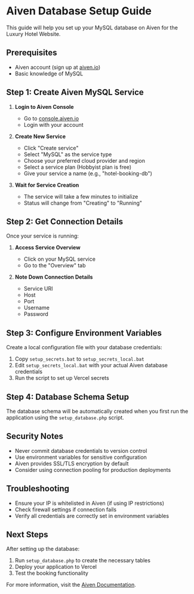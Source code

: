 # Aiven Database Setup Guide

This guide will help you set up your MySQL database on Aiven for the Luxury Hotel Website.

## Prerequisites
- Aiven account (sign up at [aiven.io](https://aiven.io))
- Basic knowledge of MySQL

## Step 1: Create Aiven MySQL Service

1. **Login to Aiven Console**
   - Go to [console.aiven.io](https://console.aiven.io)
   - Login with your account

2. **Create New Service**
   - Click "Create service"
   - Select "MySQL" as the service type
   - Choose your preferred cloud provider and region
   - Select a service plan (Hobbyist plan is free)
   - Give your service a name (e.g., "hotel-booking-db")

3. **Wait for Service Creation**
   - The service will take a few minutes to initialize
   - Status will change from "Creating" to "Running"

## Step 2: Get Connection Details

Once your service is running:

1. **Access Service Overview**
   - Click on your MySQL service
   - Go to the "Overview" tab

2. **Note Down Connection Details**
   - Service URI
   - Host
   - Port
   - Username
   - Password

## Step 3: Configure Environment Variables

Create a local configuration file with your database credentials:

1. Copy `setup_secrets.bat` to `setup_secrets_local.bat`
2. Edit `setup_secrets_local.bat` with your actual Aiven database credentials
3. Run the script to set up Vercel secrets

## Step 4: Database Schema Setup

The database schema will be automatically created when you first run the application using the `setup_database.php` script.

## Security Notes

- Never commit database credentials to version control
- Use environment variables for sensitive configuration
- Aiven provides SSL/TLS encryption by default
- Consider using connection pooling for production deployments

## Troubleshooting

- Ensure your IP is whitelisted in Aiven (if using IP restrictions)
- Check firewall settings if connection fails
- Verify all credentials are correctly set in environment variables

## Next Steps

After setting up the database:
1. Run `setup_database.php` to create the necessary tables
2. Deploy your application to Vercel
3. Test the booking functionality

For more information, visit the [Aiven Documentation](https://docs.aiven.io/docs/products/mysql).
